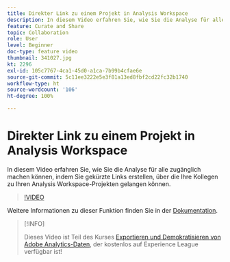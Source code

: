 ```yaml
---
title: Direkter Link zu einem Projekt in Analysis Workspace
description: In diesem Video erfahren Sie, wie Sie die Analyse für alle zugänglich machen können, indem Sie gekürzte Links erstellen, über die Ihre Kollegen zu Ihren Analysis Workspace-Projekten gelangen können.
feature: Curate and Share
topic: Collaboration
role: User
level: Beginner
doc-type: feature video
thumbnail: 341027.jpg
kt: 2296
exl-id: 105c7767-4ca1-45d0-a1ca-7b99b4cfae6e
source-git-commit: 5c11ee3222e5e3f81a13ed8fbf2cd22fc32b1740
workflow-type: ht
source-wordcount: '106'
ht-degree: 100%

---
```


# Direkter Link zu einem Projekt in Analysis Workspace

In diesem Video erfahren Sie, wie Sie die Analyse für alle zugänglich machen können, indem Sie gekürzte Links erstellen, über die Ihre Kollegen zu Ihren Analysis Workspace-Projekten gelangen können.

>[!VIDEO](https://video.tv.adobe.com/v/341027/?quality=12&learn=on)

Weitere Informationen zu dieser Funktion finden Sie in der [Dokumentation](https://experienceleague.adobe.com/docs/analytics/analyze/analysis-workspace/curate-share/shareable-links.html?lang=de).

>[!INFO]
>
> Dieses Video ist Teil des Kurses [Exportieren und Demokratisieren von Adobe Analytics-Daten](https://experienceleague.adobe.com/?recommended=Analytics-A-1-2022.1.democratizing&amp;lang=de), der kostenlos auf Experience League verfügbar ist!